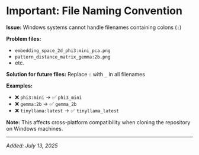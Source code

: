 # Important: File Naming Convention

**Issue:** Windows systems cannot handle filenames containing colons (`:`)

**Problem files:** 
- `embedding_space_2d_phi3:mini_pca.png` 
- `pattern_distance_matrix_gemma:2b.png`
- etc.

**Solution for future files:**
Replace `:` with `_` in all filenames

**Examples:**
- ❌ `phi3:mini` → ✅ `phi3_mini`
- ❌ `gemma:2b` → ✅ `gemma_2b`
- ❌ `tinyllama:latest` → ✅ `tinyllama_latest`

**Note:** This affects cross-platform compatibility when cloning the repository on Windows machines.

---
*Added: July 13, 2025*